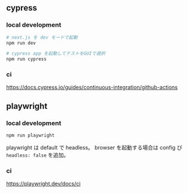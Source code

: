 ## cypress

### local development

```bash
# next.js を dev モードで起動
npm run dev

# cypress app を起動してテストをGUIで選択
npm run cypress
```

### ci

https://docs.cypress.io/guides/continuous-integration/github-actions

## playwright

### local development

```bash
npm run playwright
```

playwright は default で headless。
browser を起動する場合は config び `headless: false` を追加。

### ci

https://playwright.dev/docs/ci
